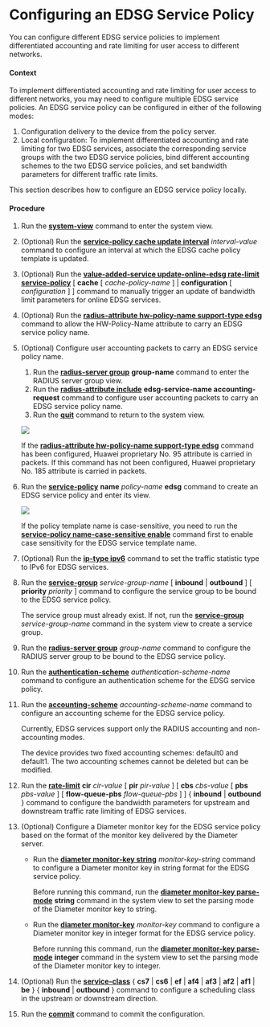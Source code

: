 Configuring an EDSG Service Policy
==================================

You can configure different EDSG service policies to implement differentiated accounting and rate limiting for user access to different networks.

#### Context

To implement differentiated accounting and rate limiting for user access to different networks, you may need to configure multiple EDSG service policies. An EDSG service policy can be configured in either of the following modes:

1. Configuration delivery to the device from the policy server.
2. Local configuration: To implement differentiated accounting and rate limiting for two EDSG services, associate the corresponding service groups with the two EDSG service policies, bind different accounting schemes to the two EDSG service policies, and set bandwidth parameters for different traffic rate limits.

This section describes how to configure an EDSG service policy locally.


#### Procedure

1. Run the [**system-view**](cmdqueryname=system-view) command to enter the system view.
2. (Optional) Run the [**service-policy cache update interval**](cmdqueryname=service-policy+cache+update+interval) *interval-value* command to configure an interval at which the EDSG cache policy template is updated.
3. (Optional) Run the [**value-added-service update-online-edsg rate-limit service-policy**](cmdqueryname=value-added-service+update-online-edsg+rate-limit+service-policy) [ **cache** [ *cache-policy-name* ] | **configuration** [ *configuration* ] ] command to manually trigger an update of bandwidth limit parameters for online EDSG services.
4. (Optional) Run the [**radius-attribute hw-policy-name support-type edsg**](cmdqueryname=radius-attribute+hw-policy-name+support-type+edsg) command to allow the HW-Policy-Name attribute to carry an EDSG service policy name.
5. (Optional) Configure user accounting packets to carry an EDSG service policy name.
   1. Run the [**radius-server group**](cmdqueryname=radius-server+group) **group-name** command to enter the RADIUS server group view.
   2. Run the [**radius-attribute include**](cmdqueryname=radius-attribute+include) **edsg-service-name accounting-request** command to configure user accounting packets to carry an EDSG service policy name.
   3. Run the [**quit**](cmdqueryname=quit) command to return to the system view.
   
   ![](../../../../public_sys-resources/note_3.0-en-us.png) 
   
   If the [**radius-attribute hw-policy-name support-type edsg**](cmdqueryname=radius-attribute+hw-policy-name+support-type+edsg) command has been configured, Huawei proprietary No. 95 attribute is carried in packets. If this command has not been configured, Huawei proprietary No. 185 attribute is carried in packets.
6. Run the [**service-policy**](cmdqueryname=service-policy) **name** *policy-name* **edsg** command to create an EDSG service policy and enter its view.
   
   ![](../../../../public_sys-resources/note_3.0-en-us.png) 
   
   If the policy template name is case-sensitive, you need to run the [**service-policy name-case-sensitive enable**](cmdqueryname=service-policy+name-case-sensitive+enable) command first to enable case sensitivity for the EDSG service template name.
7. (Optional) Run the [**ip-type ipv6**](cmdqueryname=ip-type+ipv6) command to set the traffic statistic type to IPv6 for EDSG services.
8. Run the [**service-group**](cmdqueryname=service-group) *service-group-name* [ **inbound** | **outbound** ] [ **priority** *priority* ] command to configure the service group to be bound to the EDSG service policy.
   
   
   
   The service group must already exist. If not, run the [**service-group**](cmdqueryname=service-group) *service-group-name* command in the system view to create a service group.
9. Run the [**radius-server group**](cmdqueryname=radius-server+group) *group-name* command to configure the RADIUS server group to be bound to the EDSG service policy.
10. Run the [**authentication-scheme**](cmdqueryname=authentication-scheme) *authentication-scheme-name* command to configure an authentication scheme for the EDSG service policy.
11. Run the [**accounting-scheme**](cmdqueryname=accounting-scheme) *accounting-scheme-name* command to configure an accounting scheme for the EDSG service policy.
    
    
    
    Currently, EDSG services support only the RADIUS accounting and non-accounting modes.
    
    The device provides two fixed accounting schemes: default0 and default1. The two accounting schemes cannot be deleted but can be modified.
12. Run the [**rate-limit**](cmdqueryname=rate-limit) **cir** *cir-value* [ **pir** *pir-value* ] [ **cbs** *cbs-value* [ **pbs** *pbs-value* ] [ **flow-queue-pbs** *flow-queue-pbs* ] ] { **inbound** | **outbound** } command to configure the bandwidth parameters for upstream and downstream traffic rate limiting of EDSG services.
13. (Optional) Configure a Diameter monitor key for the EDSG service policy based on the format of the monitor key delivered by the Diameter server.
    
    
    * Run the [**diameter monitor-key string**](cmdqueryname=diameter+monitor-key+string) *monitor-key-string* command to configure a Diameter monitor key in string format for the EDSG service policy.
      
      Before running this command, run the [**diameter monitor-key parse-mode**](cmdqueryname=diameter+monitor-key+parse-mode) **string** command in the system view to set the parsing mode of the Diameter monitor key to string.
    * Run the [**diameter monitor-key**](cmdqueryname=diameter+monitor-key) *monitor-key* command to configure a Diameter monitor key in integer format for the EDSG service policy.
      
      Before running this command, run the [**diameter monitor-key parse-mode**](cmdqueryname=diameter+monitor-key+parse-mode) **integer** command in the system view to set the parsing mode of the Diameter monitor key to integer.
14. (Optional) Run the [**service-class**](cmdqueryname=service-class) { **cs7** | **cs6** | **ef** | **af4** | **af3** | **af2** | **af1** | **be** } { **inbound** | **outbound** } command to configure a scheduling class in the upstream or downstream direction.
15. Run the [**commit**](cmdqueryname=commit) command to commit the configuration.